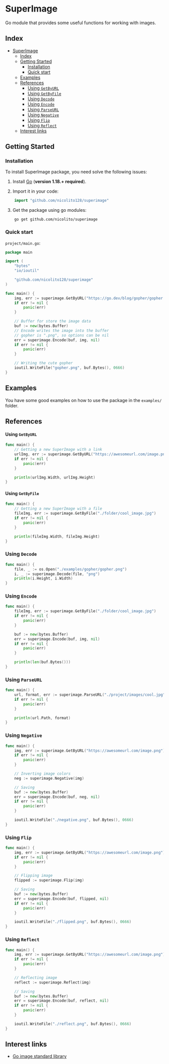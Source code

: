 # SuperImage
Go module that provides some useful functions for working with images.

## Index
- [SuperImage](#superimage)
  - [Index](#index)
  - [Getting Started](#getting-started)
    - [Installation](#installation)
    - [Quick start](#quick-start)
  - [Examples](#examples)
  - [References](#references)
      - [Using `GetByURL`](#using-getbyurl)
      - [Using `GetByFile`](#using-getbyfile)
    - [Using `Decode`](#using-decode)
    - [Using `Encode`](#using-encode)
    - [Using `ParseURL`](#using-parseurl)
    - [Using `Negative`](#using-negative)
    - [Using `Flip`](#using-flip)
    - [Using `Reflect`](#using-reflect)
  - [Interest links](#interest-links)

## Getting Started

### Installation
To install SuperImage package, you need solve the following issues:

1. Install [Go](https://go.dev/) (**version 1.18.+ required**).

2. Import it in your code:
```go
    import "github.com/nicolito128/superimage"
```

3. Get the package using go modules:
```
    go get github.com/nicolito/superimage
```

### Quick start
`project/main.go`:
```go
package main

import (
    "bytes"
	"io/ioutil"

    "github.com/nicolito128/superimage"
)

func main() {
    img, err := superimage.GetByURL("https://go.dev/blog/gopher/gopher.png")
    if err != nil {
        panic(err)
    }

    // Buffer for store the image data
    buf := new(bytes.Buffer)
    // Encode writes the image into the buffer
    // gopher is ".png", so options can be nil
    err = superimage.Encode(buf, img, nil)
    if err != nil {
        panic(err)
    }

    // Writing the cute gopher
    ioutil.WriteFile("gopher.png", buf.Bytes(), 0666)
}
```

## Examples
You have some good examples on how to use the package in the `examples/` folder.

## References

#### Using `GetByURL`
```go
func main() {
    // Getting a new SuperImage with a link
    urlImg, err := superimage.GetByURL("https://awesomeurl.com/image.png")
    if err != nil {
        panic(err)
    }

    println(urlImg.Width, urlImg.Height)
}
```

#### Using `GetByFile`
```go
func main() {
    // Getting a new SuperImage with a file
    fileImg, err := superimage.GetByFile("./folder/cool_image.jpg")
    if err != nil {
        panic(err)
    }

    println(fileImg.Width, fileImg.Height)
}
```

### Using `Decode`
```go
func main() {
    file, _ := os.Open("./examples/gopher/gopher.png")
	i, _ := superimage.Decode(file, "png")
	println(i.Height, i.Width)
}
```

### Using `Encode`

```go
func main() {
    fileImg, err := superimage.GetByFile("./folder/cool_image.jpg")
    if err != nil {
        panic(err)
    }

    buf := new(bytes.Buffer)
	err = superimage.Encode(buf, img, nil)
	if err != nil {
		panic(err)
	}

    println(len(buf.Bytes()))
}
```

### Using `ParseURL`
```go
func main() {
    url, format, err := superimage.ParseURL("./project/images/cool.jpg")
    if err != nil {
        panic(err)
    }

    println(url.Path, format)
}
```

### Using `Negative`
```go
func main() {
    img, err := superimage.GetByURL("https://awesomeurl.com/image.png")
    if err != nil {
        panic(err)
    }

    // Inverting image colors
    neg := superimage.Negative(img)

    // Saving
    buf := new(bytes.Buffer)
    err = superimage.Encode(buf, neg, nil)
    if err != nil {
        panic(err)
    }

    ioutil.WriteFile("./negative.png", buf.Bytes(), 0666)
}
```

### Using `Flip`
```go
func main() {
    img, err := superimage.GetByURL("https://awesomeurl.com/image.png")
    if err != nil {
        panic(err)
    }

    // Flipping image
    flipped := superimage.Flip(img)

    // Saving
    buf := new(bytes.Buffer)
    err = superimage.Encode(buf, flipped, nil)
    if err != nil {
        panic(err)
    }

    ioutil.WriteFile("./flipped.png", buf.Bytes(), 0666)
}
```

### Using `Reflect`
```go
func main() {
    img, err := superimage.GetByURL("https://awesomeurl.com/image.png")
    if err != nil {
        panic(err)
    }

    // Reflecting image
    reflect := superimage.Reflect(img)

    // Saving
    buf := new(bytes.Buffer)
    err = superimage.Encode(buf, reflect, nil)
    if err != nil {
        panic(err)
    }

    ioutil.WriteFile("./reflect.png", buf.Bytes(), 0666)
}
```

## Interest links
* [Go image standard library](https://pkg.go.dev/image)